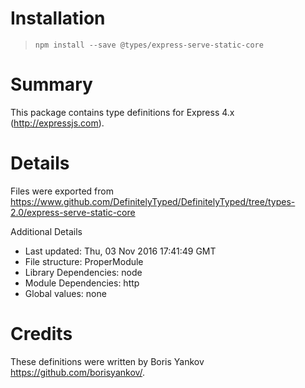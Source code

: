 # Installation
> `npm install --save @types/express-serve-static-core`

# Summary
This package contains type definitions for Express 4.x (http://expressjs.com).

# Details
Files were exported from https://www.github.com/DefinitelyTyped/DefinitelyTyped/tree/types-2.0/express-serve-static-core

Additional Details
 * Last updated: Thu, 03 Nov 2016 17:41:49 GMT
 * File structure: ProperModule
 * Library Dependencies: node
 * Module Dependencies: http
 * Global values: none

# Credits
These definitions were written by Boris Yankov <https://github.com/borisyankov/>.
